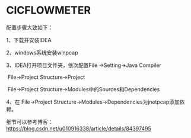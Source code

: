 # CICFLOWMETER
配置步骤大致如下：

1、下载并安装IDEA

2、windows系统安装winpcap

3、IDEA打开项目文件夹，依次配置File ->Setting->Java Compiler

​                                                             File->Project Structure->Project

​                                                             File->Project Structure->Modules中的Sources和Dependencies

4、在 File->Project Structure->Modules->Dependencies为jnetpcap添加依赖。

细节可以参考博客：https://blog.csdn.net/u010916338/article/details/84397495